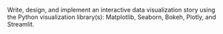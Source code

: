 Write, design, and implement an interactive data visualization story using the Python visualization library(s): Matplotlib, Seaborn, Bokeh, Plotly, and Streamlit.
